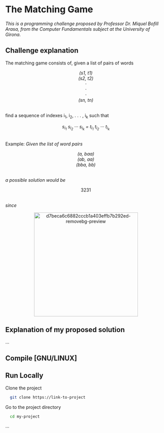 # The Matching Game

<i>This is a programming challenge proposed by Professor Dr. Miquel Bofill Arasa, from the Computer Fundamentals subject at the University of Girona.</i>

## Challenge explanation
The matching game consists of, given a list of pairs of words
<p align="center"><i>
(s1, t1)<br>
(s2, t2)<br>
·<br>
·<br>
·<br>
(sn, tn)
</i></p><br>
find a sequence of indexes i<sub>1</sub>, i<sub>2</sub>, . . . , i<sub>k</sub> such that
<p align="center"><i>
s<sub>i<sub>1</sub></sub> s<sub>i<sub>2</sub></sub> ··· s<sub>i<sub>k</sub></sub> = t<sub>i<sub>1</sub></sub> t<sub>i<sub>2</sub></sub> ··· t<sub>i<sub>k</sub></sub>
</i></p><br>
Example: <i>Given the list of word pairs</i>
<p align="center"><i>
(a, baa)<br>
(ab, aa)<br>
(bba, bb)
</i></p><br>
<i>a possible solution would be</i>
<p align="center">3231</p><br>
<i>since</i>
<p align="center">
<img width="325" alt="d7beca6c6882cccb1a403effb7b292ed-removebg-preview" src="https://github.com/LluisV/MatchingGame/assets/100292815/72c55831-4d5c-4506-a736-1c72283e852b">
</p>


## Explanation of my proposed solution
...
## Compile [GNU/LINUX]

## Run Locally

Clone the project

```bash
  git clone https://link-to-project
```

Go to the project directory

```bash
  cd my-project
```
...
